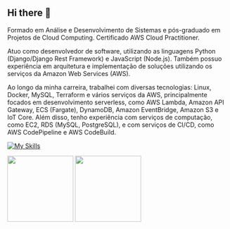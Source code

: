 ## Hi there 👋

Formado em Análise e Desenvolvimento de Sistemas e pós-graduado em Projetos de Cloud Computing. Certificado AWS Cloud Practitioner. 

Atuo como desenvolvedor de software, utilizando as linguagens Python (Django/Django Rest Framework) e JavaScript (Node.js). Também possuo experiência em arquitetura e implementação de soluções utilizando os serviços da Amazon Web Services (AWS).

Ao longo da minha carreira, trabalhei com diversas tecnologias: Linux, Docker, MySQL, Terraform e vários serviços da AWS, principalmente focados em desenvolvimento serverless, como AWS Lambda, Amazon API Gateway, ECS (Fargate), DynamoDB, Amazon EventBridge, Amazon S3 e IoT Core. Além disso, tenho experiência com serviços de computação, como EC2, RDS (MySQL, PostgreSQL), e com serviços de CI/CD, como AWS CodePipeline e AWS CodeBuild.

[![My Skills](https://skillicons.dev/icons?i=py,django,postgres,aws,docker,linux,html,css,javascript,bootstrap)](https://skillicons.dev)
  

<img height="150em" src="https://github-readme-stats.vercel.app/api?username=joaosenger&show_icons=true&theme=dark&include_all_commits=true"/>
<img height="150em" src="https://github-readme-stats.vercel.app/api/top-langs/?username=joaosenger&layout=compact&langs_count=7&theme=dark"/>


